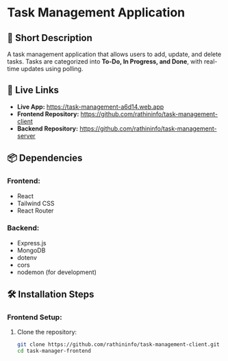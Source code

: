 # Task Management Application

## 🚀 Short Description
A task management application that allows users to add, update, and delete tasks. Tasks are categorized into **To-Do, In Progress, and Done**, with real-time updates using polling.

## 🔗 Live Links
- **Live App:** https://task-management-a6d14.web.app
- **Frontend Repository:** https://github.com/rathininfo/task-management-client
- **Backend Repository:** https://github.com/rathininfo/task-management-server

## 📦 Dependencies
### **Frontend:**
- React
- Tailwind CSS
- React Router

### **Backend:**
- Express.js
- MongoDB
- dotenv
- cors
- nodemon (for development)

## 🛠 Installation Steps
### **Frontend Setup:**
1. Clone the repository:
   ```sh
   git clone https://github.com/rathininfo/task-management-client.git
   cd task-manager-frontend
